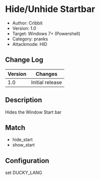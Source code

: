 # Hide/Unhide Startbar
* Author: Cribbit 
* Version: 1.0
* Target: Windows 7+ (Powershell)
* Category: pranks
* Attackmode: HID

## Change Log
| Version | Changes                       |
| ------- | ------------------------------|
| 1.0     | Initial release               |

## Description
Hides the Window Start bar

## Match
* hide_start
* show_start

## Configuration
set DUCKY_LANG
